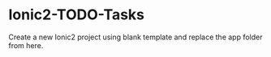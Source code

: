 # Ionic2-TODO-Tasks

Create a new Ionic2 project using blank template and replace the app folder from here.

